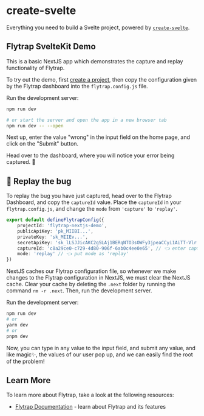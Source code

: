 # create-svelte

Everything you need to build a Svelte project, powered by [`create-svelte`](https://github.com/sveltejs/kit/tree/master/packages/create-svelte).

## Flytrap SvelteKit Demo

This is a basic NextJS app which demonstrates the capture and replay functionality of Flytrap.

To try out the demo, first [create a project](https://useflytrap.com/projects/create), then copy the configuration given by the Flytrap dashboard into the `flytrap.config.js` file.

Run the development server:

```bash
npm run dev

# or start the server and open the app in a new browser tab
npm run dev -- --open
```

Next up, enter the value "wrong" in the input field on the home page, and click on the "Submit" button.

Head over to the dashboard, where you will notice your error being captured. 🎉

## 🐛 Replay the bug

To replay the bug you have just captured, head over to the Flytrap Dashboard, and copy the `captureId` value. Place the `captureId` in your `flytrap.config.js`, and change the `mode` from `'capture'` to `'replay'`.

```typescript
export default defineFlytrapConfig({
	projectId: 'flytrap-nextjs-demo',
	publicApiKey: 'pk_MIIBI...',
	privateKey: 'sk_MIIEv...',
	secretApiKey: 'sk_lLSJJicAKC2gSLAj1BERqNTO3sOWFy3jpeaCCyi1AiTT-Vlr',
	captureId: 'c8a29ce0-c729-4d80-906f-6ab0c4ee0e65', // 👈 enter capture here
	mode: 'replay' // 👈 put mode as 'replay'
})
```

NextJS caches our Flytrap configuration file, so whenever we make changes to the Flytrap configuration in NextJS, we must clear the NextJS cache. Clear your cache by deleting the `.next` folder by running the command `rm -r .next`. Then, run the development server.

Run the development server:

```bash
npm run dev
# or
yarn dev
# or
pnpm dev
```

Now, you can type in any value to the input field, and submit any value, and like magic✨, the values of our user pop up, and we can easily find the root of the problem!

## Learn More

To learn more about Flytrap, take a look at the following resources:

- [Flytrap Documentation](https://docs.useflytrap.com) - learn about Flytrap and its features
